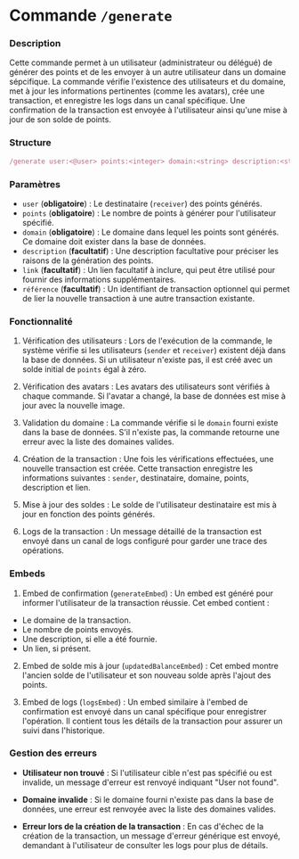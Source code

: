 # Commande `/generate`

### Description

Cette commande permet à un utilisateur (administrateur ou délégué) de générer des points et de les envoyer à un autre utilisateur dans un domaine sépcifique. La commande vérifie l'existence des utilisateurs et du domaine, met à jour les informations pertinentes (comme les avatars), crée une transaction, et enregistre les logs dans un canal spécifique. Une confirmation de la transaction est envoyée à l'utilisateur ainsi qu'une mise à jour de son solde de points.

### Structure 
```ts
/generate user:<@user> points:<integer> domain:<string> description:<string> link:<string> référence:<integer>
```

### Paramètres
- `user` (**obligatoire**) : Le destinataire (`receiver`) des points générés.
- `points` (**obligatoire**) : Le nombre de points à générer pour l'utilisateur spécifié.
- `domain` (**obligatoire**) : Le domaine dans lequel les points sont générés. Ce domaine doit exister dans la base de données.
- `description` (**facultatif**) : Une description facultative pour préciser les raisons de la génération des points.
- `link` (**facultatif**) : Un lien facultatif à inclure, qui peut être utilisé pour fournir des informations supplémentaires.
- `référence` (**facultatif**) : Un identifiant de transaction optionnel qui permet de lier la nouvelle transaction à une autre transaction existante.


### Fonctionnalité

1. Vérification des utilisateurs :
Lors de l'exécution de la commande, le système vérifie si les utilisateurs (`sender` et `receiver`) existent déjà dans la base de données. Si un utilisateur n'existe pas, il est créé avec un solde initial de `points` égal à zéro.

2. Vérification des avatars :
Les avatars des utilisateurs sont vérifiés à chaque commande. Si l'avatar a changé, la base de données est mise à jour avec la nouvelle image.

3. Validation du domaine :
La commande vérifie si le `domain` fourni existe dans la base de données. S'il n'existe pas, la commande retourne une erreur avec la liste des domaines valides.

4. Création de la transaction :
Une fois les vérifications effectuées, une nouvelle transaction est créée. Cette transaction enregistre les informations suivantes : `sender`, destinataire, domaine, points, description et lien.

5. Mise à jour des soldes :
Le solde de l'utilisateur destinataire est mis à jour en fonction des points générés.

6. Logs de la transaction :
Un message détaillé de la transaction est envoyé dans un canal de logs configuré pour garder une trace des opérations.


### Embeds 

1. Embed de confirmation (`generateEmbed`) :
Un embed est généré pour informer l'utilisateur de la transaction réussie. Cet embed contient :
- Le domaine de la transaction.
- Le nombre de points envoyés.
- Une description, si elle a été fournie.
- Un lien, si présent.

2. Embed de solde mis à jour (`updatedBalanceEmbed`) :
Cet embed montre l'ancien solde de l'utilisateur et son nouveau solde après l'ajout des points.

3. Embed de logs (`logsEmbed`) :
Un embed similaire à l'embed de confirmation est envoyé dans un canal spécifique pour enregistrer l'opération. Il contient tous les détails de la transaction pour assurer un suivi dans l'historique.

### Gestion des erreurs

- **Utilisateur non trouvé** : Si l'utilisateur cible n'est pas spécifié ou est invalide, un message d'erreur est renvoyé indiquant "User not found".
  
- **Domaine invalide** : Si le domaine fourni n'existe pas dans la base de données, une erreur est renvoyée avec la liste des domaines valides.

- **Erreur lors de la création de la transaction** : En cas d'échec de la création de la transaction, un message d'erreur générique est envoyé, demandant à l'utilisateur de consulter les logs pour plus de détails.